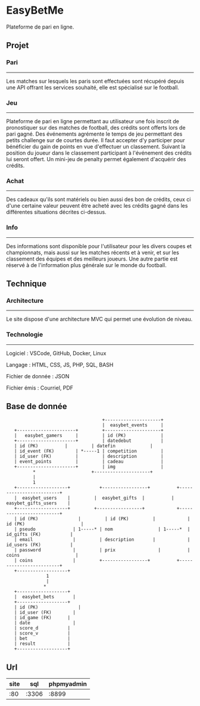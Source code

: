 # EasyBetMe

Plateforme de pari en ligne.

## Projet

### Pari
--------
Les matches sur lesquels les paris sont effectuées sont récupéré depuis une API offrant les services souhaité, elle est spécialisé sur le football.

### Jeu
-------
Plateforme de pari en ligne permettant au utilisateur une fois inscrit de pronostiquer sur des matches de football, des crédits sont offerts lors de pari gagné.
Des événements agrémente le temps de jeu permettant des petits challenge sur de courtes durée.
Il faut accepter d'y participer pour bénéficier du gain de points en vue d'effectuer un classement. Suivant la position du joueur dans le classement participant à l'événement des crédits lui seront offert.
Un mini-jeu de penalty permet également d'acquérir des crédits.

### Achat
---------
Des cadeaux qu'ils sont matériels ou bien aussi des bon de crédits, ceux ci d'une certaine valeur peuvent être acheté avec les crédits gagné dans les différentes situations décrites ci-dessus.

### Info
--------
Des informations sont disponible pour l'utilisateur pour les divers coupes et championnats, mais aussi sur les matches récents et à venir, et sur les classement des équipes et des meilleurs joueurs.
Une autre partie est réservé à de l'information plus générale sur le monde du football.

## Technique

### Architecture
----------------
Le site dispose d'une architecture MVC qui permet une évolution de niveau.

### Technologie
---------------

Logiciel
: VSCode, GitHub, Docker, Linux

Langage
: HTML, CSS, JS, PHP, SQL, BASH

Fichier de donnée
: JSON

Fichier émis
: Courriel, PDF

## Base de donnée


                                        +---------------------+ 
                                        |  easybet_events     |
       +----------------------+         +---------------------+
       |   easybet_gamers     |         | id (PK)             |
       +----------------------+         | datedebut           |
       | id (PK)	      |         | datefin             |
       | id_event (FK)        | *-----1 | competition         |
       | id_user (FK)         |         | description         |
       | event_points         |         | cadeau              |
       +----------------------+         | img                 |
	          *                     +---------------------+
	          |
	          1
       +-------------------+	       +-----------------+          +-------------------------+		
       |  easybet_users	   |         |  easybet_gifts  |          |  easybet_gifts_users    |
       +-------------------+         +-----------------+	        +-------------------------+
       | id (PK)		       |         | id (PK)	       |	        | id (PK)		              |
       | pseudo		         | 1-----* | nom		         | 1-----*  | id_gifts (FK)	          |
       | email		         |         | description	   |	        | id_users (FK)	          |
       | password	         |         | prix		         |	        | coins		                |
       | coins		         |         +-----------------+	        +-------------------------+
       +-------------------+
                   1
                   |
                  *
       +-------------------+
       |  easybet_bets   	 |
       +-------------------+
       | id (PK)		       |
       | id_user (FK)    	 |
       | id_game (FK)  	   |
       | date	          	 |
       | score_d           |
       | score_v           |
       | bet               |
       | result            |
       +-------------------+



## Url

| site | sql | phpmyadmin |
| --- | --- | --- |
| :80 | :3306 | :8899 |
